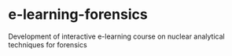 # e-learning-forensics
Development of interactive e-learning course on nuclear analytical techniques for forensics
